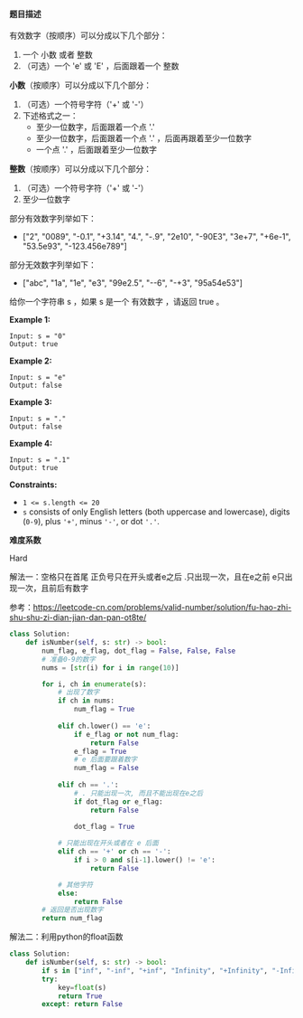 #### **题目描述**
有效数字（按顺序）可以分成以下几个部分：

1. 一个 小数 或者 整数
2. （可选）一个 'e' 或 'E' ，后面跟着一个 整数



**小数**（按顺序）可以分成以下几个部分：

1. （可选）一个符号字符（'+' 或 '-'）
2. 下述格式之一：
   - 至少一位数字，后面跟着一个点 '.'
   - 至少一位数字，后面跟着一个点 '.' ，后面再跟着至少一位数字
   - 一个点 '.' ，后面跟着至少一位数字



**整数**（按顺序）可以分成以下几个部分：

1. （可选）一个符号字符（'+' 或 '-'）
2. 至少一位数字

部分有效数字列举如下：

- ["2", "0089", "-0.1", "+3.14", "4.", "-.9", "2e10", "-90E3", "3e+7", "+6e-1", "53.5e93", "-123.456e789"]

部分无效数字列举如下：

- ["abc", "1a", "1e", "e3", "99e2.5", "--6", "-+3", "95a54e53"]


 给你一个字符串 s ，如果 s 是一个 有效数字 ，请返回 true 。



**Example 1:**

```
Input: s = "0"
Output: true
```

**Example 2:**

```
Input: s = "e"
Output: false
```

**Example 3:**

```
Input: s = "."
Output: false
```

**Example 4:**

```
Input: s = ".1"
Output: true
```

 

**Constraints:**

- `1 <= s.length <= 20`
- `s` consists of only English letters (both uppercase and lowercase), digits (`0-9`), plus `'+'`, minus `'-'`, or dot `'.'`.

**难度系数**    

Hard

解法一：空格只在首尾 	正负号只在开头或者e之后 	.只出现一次，且在e之前 	e只出现一次，且前后有数字

参考：https://leetcode-cn.com/problems/valid-number/solution/fu-hao-zhi-shu-shu-zi-dian-jian-dan-pan-ot8te/ 

```python
class Solution:
    def isNumber(self, s: str) -> bool:
        num_flag, e_flag, dot_flag = False, False, False
        # 准备0-9的数字
        nums = [str(i) for i in range(10)]

        for i, ch in enumerate(s):
            # 出现了数字
            if ch in nums:
                num_flag = True
            
            elif ch.lower() == 'e':
                if e_flag or not num_flag:
                    return False
                e_flag = True
                # e 后面要跟着数字
                num_flag = False 
                
            elif ch == '.':
                # . 只能出现一次, 而且不能出现在e之后
                if dot_flag or e_flag:
                    return False
                
                dot_flag = True

            # 只能出现在开头或者在 e 后面
            elif ch == '+' or ch == '-':
                if i > 0 and s[i-1].lower() != 'e':
                    return False

            # 其他字符
            else:
                return False
        # 返回是否出现数字
        return num_flag

```

解法二：利用python的float函数

```python
class Solution:
    def isNumber(self, s: str) -> bool:
        if s in ["inf", "-inf", "+inf", "Infinity", "+Infinity", "-Infinity"]: return False
        try:
            key=float(s)
            return True
        except: return False
```

